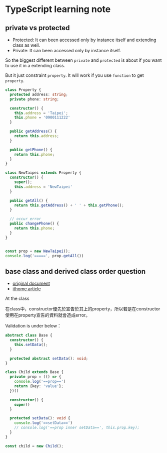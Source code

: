 # TypeScript learning note

## private vs protected
- Protected: It can been accessed only by instance itself and extending class as well.
- Private: It can been accessed only by instance itself.

So the biggest different between `private` and `protected` is about if you want to use it in a extending class.

But it just constraint `property`. It will work if you use `function` to get `property`.

```ts
class Property {
  protected address: string;
  private phone: string;

  constructor() {
    this.address = 'Taipei';
    this.phone = '0900111222'
  }

  public getAddress() {
    return this.address;
  }

  public getPhone() {
    return this.phone;
  }
}

class NewTaipei extends Property {
  constructor() {
    super();
    this.address = 'NewTaipei'
  }

  public getAll() {
    return this.getAddress() + ' ' + this.getPhone();
  }

  // occur error
  public changePhone() {
    return this.phone;
  }
}


const prop = new NewTaipei();
console.log('=====', prop.getAll())
```

## base class and derived class order question
- [original document](https://codepunkt.de/writing/evaluation-order-of-field-initializers-in-javascript-and-typescript/)
- [ithome article](https://ithelp.ithome.com.tw/articles/10246118)

At the class

在class中，constructor優先於宣告於其上的property，所以若是在constructor使用在property宣告的資料就會造成error。

Validation is under below：
```ts
abstract class Base {
  constructor() {
    this.setData();
  }

  protected abstract setData(): void;
}

class Child extends Base {
  private prop = (() => {
    console.log('==prop==')
    return {key: 'value'};
  })()

  constructor() {
    super()
  }

  protected setData(): void {
    console.log('==setData==')
    // console.log('==prop inner setData==', this.prop.key);
  }
}

const child = new Child();
```